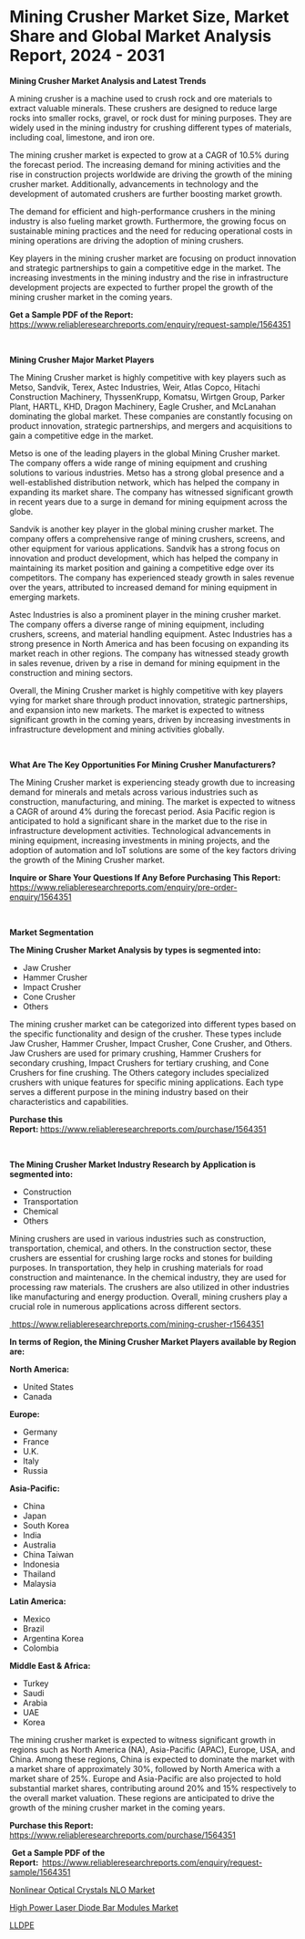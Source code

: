 <p><h1>Mining Crusher Market Size, Market Share and Global Market Analysis Report, 2024 - 2031</h1></p><p><strong>Mining Crusher Market Analysis and Latest Trends</strong></p>
<p><p>A mining crusher is a machine used to crush rock and ore materials to extract valuable minerals. These crushers are designed to reduce large rocks into smaller rocks, gravel, or rock dust for mining purposes. They are widely used in the mining industry for crushing different types of materials, including coal, limestone, and iron ore.</p><p>The mining crusher market is expected to grow at a CAGR of 10.5% during the forecast period. The increasing demand for mining activities and the rise in construction projects worldwide are driving the growth of the mining crusher market. Additionally, advancements in technology and the development of automated crushers are further boosting market growth.</p><p>The demand for efficient and high-performance crushers in the mining industry is also fueling market growth. Furthermore, the growing focus on sustainable mining practices and the need for reducing operational costs in mining operations are driving the adoption of mining crushers.</p><p>Key players in the mining crusher market are focusing on product innovation and strategic partnerships to gain a competitive edge in the market. The increasing investments in the mining industry and the rise in infrastructure development projects are expected to further propel the growth of the mining crusher market in the coming years.</p></p>
<p><strong>Get a Sample PDF of the Report:&nbsp;</strong> <a href="https://www.reliableresearchreports.com/enquiry/request-sample/1564351">https://www.reliableresearchreports.com/enquiry/request-sample/1564351</a></p>
<p>&nbsp;</p>
<p><strong>Mining Crusher Major Market Players</strong></p>
<p><p>The Mining Crusher market is highly competitive with key players such as Metso, Sandvik, Terex, Astec Industries, Weir, Atlas Copco, Hitachi Construction Machinery, ThyssenKrupp, Komatsu, Wirtgen Group, Parker Plant, HARTL, KHD, Dragon Machinery, Eagle Crusher, and McLanahan dominating the global market. These companies are constantly focusing on product innovation, strategic partnerships, and mergers and acquisitions to gain a competitive edge in the market.</p><p>Metso is one of the leading players in the global Mining Crusher market. The company offers a wide range of mining equipment and crushing solutions to various industries. Metso has a strong global presence and a well-established distribution network, which has helped the company in expanding its market share. The company has witnessed significant growth in recent years due to a surge in demand for mining equipment across the globe.</p><p>Sandvik is another key player in the global mining crusher market. The company offers a comprehensive range of mining crushers, screens, and other equipment for various applications. Sandvik has a strong focus on innovation and product development, which has helped the company in maintaining its market position and gaining a competitive edge over its competitors. The company has experienced steady growth in sales revenue over the years, attributed to increased demand for mining equipment in emerging markets.</p><p>Astec Industries is also a prominent player in the mining crusher market. The company offers a diverse range of mining equipment, including crushers, screens, and material handling equipment. Astec Industries has a strong presence in North America and has been focusing on expanding its market reach in other regions. The company has witnessed steady growth in sales revenue, driven by a rise in demand for mining equipment in the construction and mining sectors.</p><p>Overall, the Mining Crusher market is highly competitive with key players vying for market share through product innovation, strategic partnerships, and expansion into new markets. The market is expected to witness significant growth in the coming years, driven by increasing investments in infrastructure development and mining activities globally.</p></p>
<p>&nbsp;</p>
<p><strong>What Are The Key Opportunities For Mining Crusher Manufacturers?</strong></p>
<p><p>The Mining Crusher market is experiencing steady growth due to increasing demand for minerals and metals across various industries such as construction, manufacturing, and mining. The market is expected to witness a CAGR of around 4% during the forecast period. Asia Pacific region is anticipated to hold a significant share in the market due to the rise in infrastructure development activities. Technological advancements in mining equipment, increasing investments in mining projects, and the adoption of automation and IoT solutions are some of the key factors driving the growth of the Mining Crusher market.</p></p>
<p><strong>Inquire or Share Your Questions If Any Before Purchasing This Report:</strong> <a href="https://www.reliableresearchreports.com/enquiry/pre-order-enquiry/1564351">https://www.reliableresearchreports.com/enquiry/pre-order-enquiry/1564351</a></p>
<p>&nbsp;</p>
<p><strong>Market Segmentation</strong></p>
<p><strong>The Mining Crusher Market Analysis by types is segmented into:</strong></p>
<p><ul><li>Jaw Crusher</li><li>Hammer Crusher</li><li>Impact Crusher</li><li>Cone Crusher</li><li>Others</li></ul></p>
<p><p>The mining crusher market can be categorized into different types based on the specific functionality and design of the crusher. These types include Jaw Crusher, Hammer Crusher, Impact Crusher, Cone Crusher, and Others. Jaw Crushers are used for primary crushing, Hammer Crushers for secondary crushing, Impact Crushers for tertiary crushing, and Cone Crushers for fine crushing. The Others category includes specialized crushers with unique features for specific mining applications. Each type serves a different purpose in the mining industry based on their characteristics and capabilities.</p></p>
<p><strong>Purchase this Report:&nbsp;</strong><a href="https://www.reliableresearchreports.com/purchase/1564351">https://www.reliableresearchreports.com/purchase/1564351</a></p>
<p>&nbsp;</p>
<p><strong>The Mining Crusher Market Industry Research by Application is segmented into:</strong></p>
<p><ul><li>Construction</li><li>Transportation</li><li>Chemical</li><li>Others</li></ul></p>
<p><p>Mining crushers are used in various industries such as construction, transportation, chemical, and others. In the construction sector, these crushers are essential for crushing large rocks and stones for building purposes. In transportation, they help in crushing materials for road construction and maintenance. In the chemical industry, they are used for processing raw materials. The crushers are also utilized in other industries like manufacturing and energy production. Overall, mining crushers play a crucial role in numerous applications across different sectors.</p></p>
<p><a href="https://www.reliableresearchreports.com/mining-crusher-r1564351">&nbsp;https://www.reliableresearchreports.com/mining-crusher-r1564351</a></p>
<p><strong>In terms of Region, the Mining Crusher Market Players available by Region are:</strong></p>
<p>
    <p> <strong> North America: </strong>
        <ul>
            <li>United States</li>
            <li>Canada</li>
        </ul>
        </p> 
    <p> <strong> Europe: </strong>
        <ul>
            <li>Germany</li>
            <li>France</li>
            <li>U.K.</li>
            <li>Italy</li>
            <li>Russia</li>
        </ul>
        </p> 
    <p> <strong> Asia-Pacific: </strong>
        <ul>
            <li>China</li>
            <li>Japan</li>
            <li>South Korea</li>
            <li>India</li>
            <li>Australia</li>
            <li>China Taiwan</li>
            <li>Indonesia</li>
            <li>Thailand</li>
            <li>Malaysia</li>
        </ul>
        </p> 
    <p> <strong> Latin America: </strong>
        <ul>
            <li>Mexico</li>
            <li>Brazil</li>
            <li>Argentina Korea</li>
            <li>Colombia</li>
        </ul>
        </p> 
    <p> <strong> Middle East & Africa: </strong>
        <ul>
            <li>Turkey</li>
            <li>Saudi</li>
            <li>Arabia</li>
            <li>UAE</li>
            <li>Korea</li>
        </ul>
    </p>
    </p>
<p><p>The mining crusher market is expected to witness significant growth in regions such as North America (NA), Asia-Pacific (APAC), Europe, USA, and China. Among these regions, China is expected to dominate the market with a market share of approximately 30%, followed by North America with a market share of 25%. Europe and Asia-Pacific are also projected to hold substantial market shares, contributing around 20% and 15% respectively to the overall market valuation. These regions are anticipated to drive the growth of the mining crusher market in the coming years.</p></p>
<p><strong>Purchase this Report: </strong><a href="https://www.reliableresearchreports.com/purchase/1564351">https://www.reliableresearchreports.com/purchase/1564351</a></p>
<p>&nbsp;<strong>Get a Sample PDF of the Report:&nbsp;&nbsp;</strong><a href="https://www.reliableresearchreports.com/enquiry/request-sample/1564351">https://www.reliableresearchreports.com/enquiry/request-sample/1564351</a></p>
<p><strong></strong></p>
<p><p><a href="https://www.linkedin.com/pulse/nonlinear-optical-crystals-nlo-market-furnishes-information-share-okxuf?trackingId=C7cOcyEY3dki5BcygYRuMg%3D%3D">Nonlinear Optical Crystals NLO Market</a></p><p><a href="https://www.linkedin.com/pulse/high-power-laser-diode-bar-modules-market-size-cagr-trends-2024-2030-zblaf?trackingId=LDvHSuBjuoRJ3DXNwCW%2FKw%3D%3D">High Power Laser Diode Bar Modules Market</a></p><p><a href="https://medium.com/@jonathanstephens626/lldpe%E5%B8%82%E5%A0%B4%E3%81%AE%E3%83%88%E3%83%AC%E3%83%B3%E3%83%89%E3%81%A8%E5%B8%82%E5%A0%B4%E5%88%86%E6%9E%90%E3%81%AF-2024%E5%B9%B4%E3%81%8B%E3%82%892031%E5%B9%B4%E3%81%BE%E3%81%A7%E3%81%AE%E6%9C%9F%E9%96%93%E3%81%AB%E4%BA%88%E6%B8%AC%E3%81%95%E3%82%8C%E3%81%A6%E3%81%84%E3%81%BE%E3%81%99-09e72170f4db">LLDPE</a></p></p>
